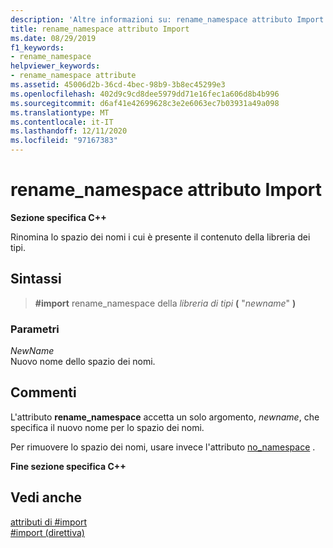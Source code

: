 ```yaml
---
description: 'Altre informazioni su: rename_namespace attributo Import'
title: rename_namespace attributo Import
ms.date: 08/29/2019
f1_keywords:
- rename_namespace
helpviewer_keywords:
- rename_namespace attribute
ms.assetid: 45006d2b-36cd-4bec-98b9-3b8ec45299e3
ms.openlocfilehash: 402d9c9cd8dee5979dd71e16fec1a606d8b4b996
ms.sourcegitcommit: d6af41e42699628c3e2e6063ec7b03931a49a098
ms.translationtype: MT
ms.contentlocale: it-IT
ms.lasthandoff: 12/11/2020
ms.locfileid: "97167383"
---
```

# <a name="rename_namespace-import-attribute"></a>rename_namespace attributo Import

**Sezione specifica C++**

Rinomina lo spazio dei nomi i cui è presente il contenuto della libreria dei tipi.

## <a name="syntax"></a>Sintassi

> **#import** rename_namespace della *libreria di tipi* **(** "*newname*" **)**

### <a name="parameters"></a>Parametri

*NewName*\
Nuovo nome dello spazio dei nomi.

## <a name="remarks"></a>Commenti

L'attributo **rename_namespace** accetta un solo argomento, *newname*, che specifica il nuovo nome per lo spazio dei nomi.

Per rimuovere lo spazio dei nomi, usare invece l'attributo [no_namespace](../preprocessor/no-namespace.md) .

**Fine sezione specifica C++**

## <a name="see-also"></a>Vedi anche

[attributi di #import](../preprocessor/hash-import-attributes-cpp.md)\
[#import (direttiva)](../preprocessor/hash-import-directive-cpp.md)
